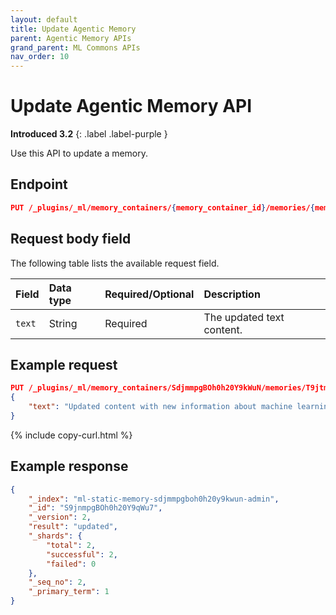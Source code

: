 ```yaml
---
layout: default
title: Update Agentic Memory
parent: Agentic Memory APIs
grand_parent: ML Commons APIs
nav_order: 10
---
```


# Update Agentic Memory API
**Introduced 3.2**
{: .label .label-purple }

Use this API to update a memory.

## Endpoint

```json
PUT /_plugins/_ml/memory_containers/{memory_container_id}/memories/{memory_id}
```

## Request body field

The following table lists the available request field.

Field | Data type | Required/Optional | Description
:--- | :--- | :--- | :---
`text` | String | Required | The updated text content.

## Example request

```json
PUT /_plugins/_ml/memory_containers/SdjmmpgBOh0h20Y9kWuN/memories/T9jtmpgBOh0h20Y91WtZ
{
    "text": "Updated content with new information about machine learning"
}
```
{% include copy-curl.html %}

## Example response

```json
{
    "_index": "ml-static-memory-sdjmmpgboh0h20y9kwun-admin",
    "_id": "S9jnmpgBOh0h20Y9qWu7",
    "_version": 2,
    "result": "updated",
    "_shards": {
        "total": 2,
        "successful": 2,
        "failed": 0
    },
    "_seq_no": 2,
    "_primary_term": 1
}
```